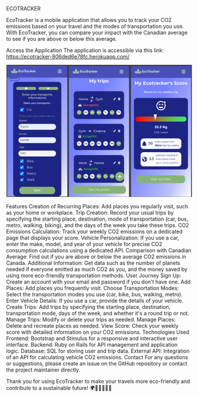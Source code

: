 ECOTRACKER

EcoTracker is a mobile application that allows you to track your CO2 emissions based on your travel and the modes of transportation you use. With EcoTracker, you can compare your impact with the Canadian average to see if you are above or below this average.

Access the Application
The application is accessible via this link: https://ecotracker-806ded6e78fc.herokuapp.com/

![Design preview for the Body Mass Index Calculator coding challenge](./preview.png)

Features
Creation of Recurring Places: Add places you regularly visit, such as your home or workplace.
Trip Creation: Record your usual trips by specifying the starting place, destination, mode of transportation (car, bus, metro, walking, biking), and the days of the week you take these trips.
CO2 Emissions Calculation: Track your weekly CO2 emissions on a dedicated page that displays your score.
Vehicle Personalization: If you use a car, enter the make, model, and year of your vehicle for precise CO2 consumption calculations using a dedicated API.
Comparison with Canadian Average: Find out if you are above or below the average CO2 emissions in Canada.
Additional Information: Get data such as the number of planets needed if everyone emitted as much CO2 as you, and the money saved by using more eco-friendly transportation methods.
User Journey
Sign Up: Create an account with your email and password if you don't have one.
Add Places: Add places you frequently visit.
Choose Transportation Modes: Select the transportation modes you use (car, bike, bus, walking, metro).
Enter Vehicle Details: If you use a car, provide the details of your vehicle.
Create Trips: Add trips by specifying the starting place, destination, transportation mode, days of the week, and whether it's a round trip or not.
Manage Trips: Modify or delete your trips as needed.
Manage Places: Delete and recreate places as needed.
View Score: Check your weekly score with detailed information on your CO2 emissions.
Technologies Used
Frontend: Bootstrap and Stimulus for a responsive and interactive user interface.
Backend: Ruby on Rails for API management and application logic.
Database: SQL for storing user and trip data.
External API: Integration of an API for calculating vehicle CO2 emissions.
Contact
For any questions or suggestions, please create an issue on the GitHub repository or contact the project maintainer directly.

Thank you for using EcoTracker to make your travels more eco-friendly and contribute to a sustainable future! 🌍🚴‍♂️🚶‍♀️🚗
